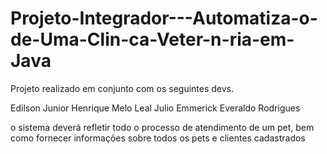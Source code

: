 # Projeto-Integrador---Automatiza-o-de-Uma-Clin-ca-Veter-n-ria-em-Java

Projeto realizado em conjunto com os seguintes devs.

Edilson Junior
Henrique Melo Leal
Julio Emmerick 
Everaldo Rodrigues 


o sistema deverá refletir todo o processo de atendimento de um pet, bem como fornecer informações sobre todos os pets e clientes cadastrados

